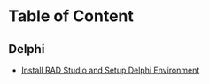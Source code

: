 # Table of Content

## Delphi
- [Install RAD Studio and Setup Delphi Environment](/Delphi/Install-RAD-Studio-and-Setup-Delphi-Environment.md)